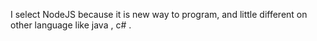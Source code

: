 I select NodeJS because it is new way to program, and little different on other language like java , c# .
